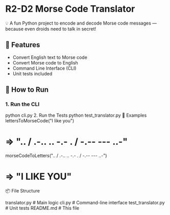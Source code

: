 # R2-D2 Morse Code Translator

💡 A fun Python project to encode and decode Morse code messages — because even droids need to talk in secret!

## 🔧 Features
- Convert English text to Morse code
- Convert Morse code to English
- Command Line Interface (CLI)
- Unit tests included

## 🚀 How to Run

### 1. Run the CLI
python cli.py
2. Run the Tests
python test_translator.py
🧪 Examples
lettersToMorseCode("I like you")
# => ".. / .-.. .. -.- . / -.-- --- ..-"

morseCodeToLetters(".. / .-.. .. -.- . / -.-- --- ..-")
# => "I LIKE YOU"
📦 File Structure

translator.py        # Main logic
cli.py               # Command-line interface
test_translator.py   # Unit tests
README.md            # This file
